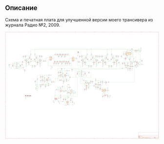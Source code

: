## Описание

Схема и печатная плата для улучшенной версии моего трансивера из журнала Радио №2, 2009.


![Schematic](TRX_RA3XDH_v2.png)


